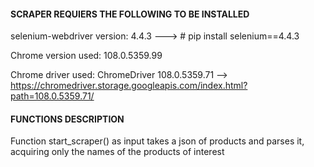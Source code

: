 #### SCRAPER REQUIERS THE FOLLOWING TO BE INSTALLED ####

selenium-webdriver version: 4.4.3 ---> # pip install selenium==4.4.3

Chrome version used: 108.0.5359.99

Chrome driver used: ChromeDriver 108.0.5359.71 --> https://chromedriver.storage.googleapis.com/index.html?path=108.0.5359.71/

#### FUNCTIONS DESCRIPTION ####
Function start_scraper() as input takes a json of products and parses it, acquiring only the names of the products
of interest